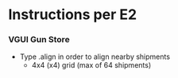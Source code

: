 # Instructions per E2

### VGUI Gun Store

- Type .align in order to align nearby shipments
  - 4x4 (x4) grid (max of 64 shipments)

